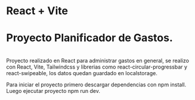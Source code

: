 # React + Vite
# Proyecto Planificador de Gastos.
<br>
Proyecto realizado en React para administrar gastos en general, se realizo con React, Vite, Tailwindcss y librerias como react-circular-progressbar y
react-swipeable, los datos quedan guardado en localstorage.

Para iniciar el proyecto primero descargar dependencias con npm install.
<br>
Luego ejecutar proyecto npm run dev.
